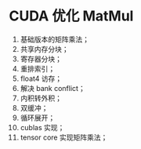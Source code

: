 ﻿# CUDA 优化 MatMul

1. 基础版本的矩阵乘法；
2. 共享内存分块；
3. 寄存器分块；
4. 重排索引；
5. float4 访存；
6. 解决 bank conflict；
7. 内积转外积；
8. 双缓冲；
9. 循环展开；
10. cublas 实现；
11. tensor core 实现矩阵乘法；
